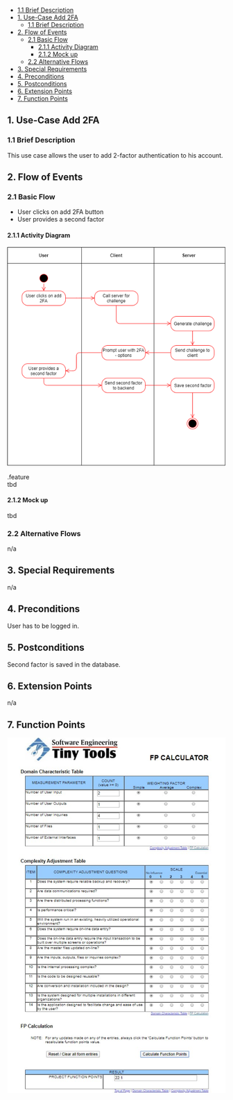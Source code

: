   - [1.1 Brief Description](#11-brief-description)
- [1. Use-Case Add 2FA](#1-use-case-add-2fa)
  - [1.1 Brief Description](#11-brief-description)
- [2. Flow of Events](#2-flow-of-events)
  - [2.1 Basic Flow](#21-basic-flow)
    - [2.1.1 Activity Diagram](#211-activity-diagram)
    - [2.1.2 Mock up](#212-mock-up)
  - [2.2 Alternative Flows](#22-alternative-flows)
- [3. Special Requirements](#3-special-requirements)
- [4. Preconditions](#4-preconditions)
- [5. Postconditions](#5-postconditions)
- [6. Extension Points](#6-extension-points)
- [7. Function Points](#7-function-points)

## 1. Use-Case Add 2FA
### 1.1 Brief Description
This use case allows the user to add 2-factor authentication to his account.

## 2. Flow of Events
### 2.1 Basic Flow
- User clicks on add 2FA button
- User provides a second factor    
#### 2.1.1 Activity Diagram
![UC_Add2FA](img/UC/UC_Add2FA.png)  

.feature  
tbd
#### 2.1.2 Mock up
tbd
### 2.2 Alternative Flows
n/a

## 3. Special Requirements
n/a

## 4. Preconditions
User has to be logged in.

## 5. Postconditions
Second factor is saved in the database.

## 6. Extension Points
n/a

## 7. Function Points
![FP_Add2FA](img/UC/functionPoints/add2FA.jpg)